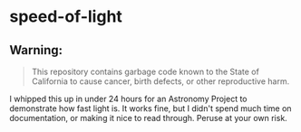 # speed-of-light

## Warning:
> This repository contains garbage code known to the State of California to cause cancer, birth defects, or other reproductive harm.

I whipped this up in under 24 hours for an Astronomy Project to demonstrate how fast light is. It works fine, but I didn't spend much time on documentation, or making it nice to read through. Peruse at your own risk.
